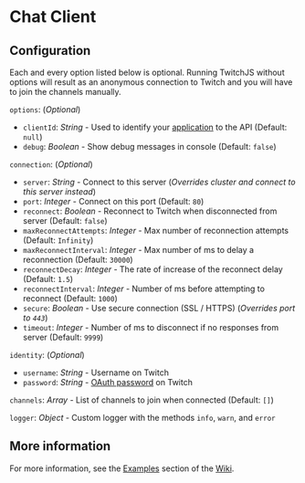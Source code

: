 # Chat Client

## Configuration

Each and every option listed below is optional. Running TwitchJS without options will result as an anonymous connection to Twitch and you will have to join the channels manually.

`options`: (_Optional_)

* `clientId`: _String_ - Used to identify your [application](https://dev.twitch.tv/dashboard/apps) to the API (Default: `null`)
* `debug`: _Boolean_ - Show debug messages in console (Default: `false`)

`connection`: (_Optional_)

* `server`: _String_ - Connect to this server (_Overrides cluster and connect to this server instead_)
* `port`: _Integer_ - Connect on this port (Default: `80`)
* `reconnect`: _Boolean_ - Reconnect to Twitch when disconnected from server (Default: `false`)
* `maxReconnectAttempts`: _Integer_ - Max number of reconnection attempts (Default: `Infinity`)
* `maxReconnectInterval`: _Integer_ - Max number of ms to delay a reconnection (Default: `30000`)
* `reconnectDecay`: _Integer_ - The rate of increase of the reconnect delay (Default: `1.5`)
* `reconnectInterval`: _Integer_ - Number of ms before attempting to reconnect (Default: `1000`)
* `secure`: _Boolean_ - Use secure connection (SSL / HTTPS) (_Overrides port to `443`_)
* `timeout`: _Integer_ - Number of ms to disconnect if no responses from server (Default: `9999`)

`identity`: (_Optional_)

* `username`: _String_ - Username on Twitch
* `password`: _String_ - [OAuth password](http://twitchapps.com/tmi/) on Twitch

`channels`: _Array_ - List of channels to join when connected (Default: `[]`)

`logger`: _Object_ - Custom logger with the methods `info`, `warn`, and `error`

## More information

For more information, see the [Examples](/docs/Examples.md) section of the [Wiki](/docs).
